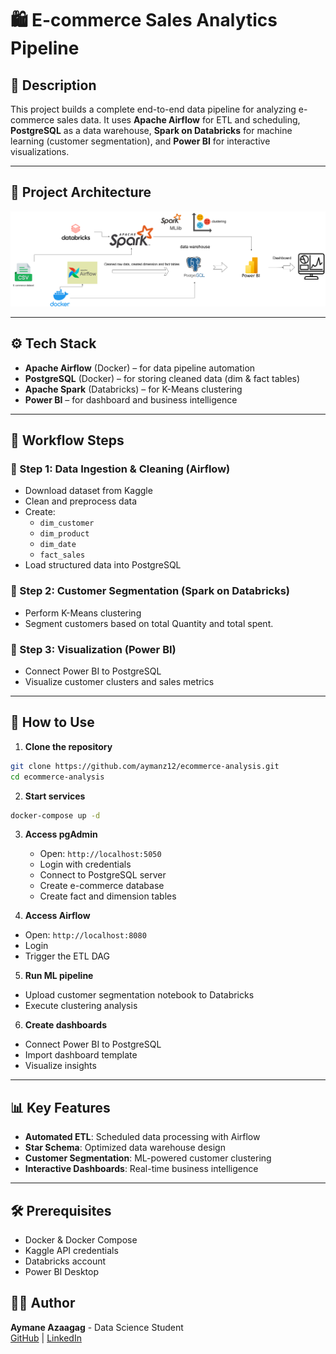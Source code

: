 # 🛍️ E-commerce Sales Analytics Pipeline
## 📌 Description
This project builds a complete end-to-end data pipeline for analyzing e-commerce sales data. It uses **Apache Airflow** for ETL and scheduling, **PostgreSQL** as a data warehouse, **Spark on Databricks** for machine learning (customer segmentation), and **Power BI** for interactive visualizations.

---

## 🧱 Project Architecture
![Architecture](architecture.png)
<!-- Make sure architecture.png is uploaded to your repo -->

---

## ⚙️ Tech Stack
- **Apache Airflow** (Docker) – for data pipeline automation
- **PostgreSQL** (Docker) – for storing cleaned data (dim & fact tables)
- **Apache Spark** (Databricks) – for K-Means clustering
- **Power BI** – for dashboard and business intelligence

---

## 📁 Workflow Steps
### 🔹 Step 1: Data Ingestion & Cleaning (Airflow)
- Download dataset from Kaggle
- Clean and preprocess data
- Create:
  - `dim_customer`
  - `dim_product`
  - `dim_date`
  - `fact_sales`
- Load structured data into PostgreSQL

### 🔹 Step 2: Customer Segmentation (Spark on Databricks)
- Perform K-Means clustering
- Segment customers based on total Quantity and total spent.

### 🔹 Step 3: Visualization (Power BI)
- Connect Power BI to PostgreSQL
- Visualize customer clusters and sales metrics

---

## 🧪 How to Use

1. **Clone the repository**
```bash
git clone https://github.com/aymanz12/ecommerce-analysis.git
cd ecommerce-analysis
```

2. **Start services**
```bash
docker-compose up -d
```
3. **Access pgAdmin**
   - Open: `http://localhost:5050`
   - Login with credentials
   - Connect to PostgreSQL server
   - Create e-commerce database
   - Create fact and dimension tables
   
5. **Access Airflow**
- Open: `http://localhost:8080`
- Login
- Trigger the ETL DAG
  
5. **Run ML pipeline**
- Upload customer segmentation notebook to Databricks
- Execute clustering analysis

6. **Create dashboards**
- Connect Power BI to PostgreSQL
- Import dashboard template
- Visualize insights

---

## 📊 Key Features
- **Automated ETL**: Scheduled data processing with Airflow
- **Star Schema**: Optimized data warehouse design
- **Customer Segmentation**: ML-powered customer clustering
- **Interactive Dashboards**: Real-time business intelligence

---

## 🛠️ Prerequisites
- Docker & Docker Compose
- Kaggle API credentials
- Databricks account
- Power BI Desktop
## 👨‍💻 Author
**Aymane Azaagag** - Data Science Student  
[GitHub](https://github.com/aymanz12) | [LinkedIn](https://www.linkedin.com/in/aymane-azaagag-912816330/)

